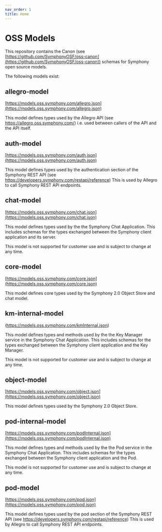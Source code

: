 ```yaml
---
nav_order: 1
title: Home
---
```

# OSS Models
This repository contains the Canon (see [https://github.com/SymphonyOSF/oss-canon](https://github.com/SymphonyOSF/oss-canon)) schemas for Symphony open source models.

The following models exist:

## allegro-model
[https://models.oss.symphony.com/allegro.json](https://models.oss.symphony.com/allegro.json)

This model defines types used by the Allegro API (see https://allegro.oss.symphony.com/) i.e. used between callers of the API
and the API itself.

## auth-model
[https://models.oss.symphony.com/auth.json](https://models.oss.symphony.com/auth.json)

This model defines types used by the authentication section of the Symphony REST API (see https://developers.symphony.com/restapi/reference) This is used by Allegro to call Symphony REST API endpoints.

## chat-model
[https://models.oss.symphony.com/chat.json](https://models.oss.symphony.com/chat.json)

This model defines types used by the the Symphony Chat Application. This includes schemas for the types exchanged between the Symphony client application and its server.

This model is not supported for customer use and is subject to change at any time.

## core-model
[https://models.oss.symphony.com/core.json](https://models.oss.symphony.com/core.json)

This model defines core types used by the Symphony 2.0 Object Store and chat model.

## km-internal-model
(https://models.oss.symphony.com/kmInternal.json)

This model defines types and methods used by the the Key Manager service in the Symphony Chat Application. This includes schemas for the types exchanged between the Symphony client application and the Key Manager.

This model is not supported for customer use and is subject to change at any time.

## object-model
[https://models.oss.symphony.com/object.json](https://models.oss.symphony.com/object.json)

This model defines types used by the Symphony 2.0 Object Store.

## pod-internal-model
[https://models.oss.symphony.com/podInternal.json](https://models.oss.symphony.com/podInternal.json)

This model defines types and methods used by the the Pod service in the Symphony Chat Application. This includes schemas for the types exchanged between the Symphony client application and the Pod.

This model is not supported for customer use and is subject to change at any time.

## pod-model
[https://models.oss.symphony.com/pod.json](https://models.oss.symphony.com/pod.json)

This model defines types used by the pod section of the Symphony REST API (see https://developers.symphony.com/restapi/reference) This is used by Allegro to call Symphony REST API endpoints.

